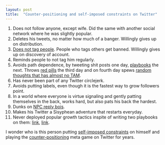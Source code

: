 ```yaml
---
layout: post
title:  "Counter-positioning and self-imposed constraints on Twitter"
---
```


1. Does not follow anyone, except wife. Did the same with another social network where he was slightly popular.
2. Deletes his tweets, no matter how much of a banger. Willingly gives up on distribution.
3. [Does not tag people](https://manassaloi.com/2020/01/17/twitter-rules.html). People who tags others get banned. Willingly gives up on discovery of account.
4. Reminds people to not tag him regularly.
5. Avoids path dependence, by tweeting shit posts one day, [playbooks](https://manassaloi.com/2020/03/23/running-product-team.html) the next. Throws [red pills](https://manassaloi.com/2021/09/24/things-no-one-tell-you.html) the third day and on fourth day spews [random thoughts that has almost no TAM](https://manassaloi.com/2022/01/02/path-dependence-overshoot.html).
6. Has never been part of any Twitter circlejerk.
7. Avoids putting labels, even though it is the fastest way to grow followers point.
8. In a world where everyone is virtue signaling and gently patting themselves in the back, works hard, but also pats his back the hardest.
9. Dunks on [NPC reply bois](https://manassaloi.com/2021/11/27/npc.html).
10. Makes his Twitter a Sisyphean adventure that restarts everyday.
11. Never deployed popular growth tactics inspite of writing two playbooks on them: [link](https://manassaloi.com/2021/03/17/social-media-playbook.html), [link](https://manassaloi.com/2020/01/30/life-math-money.html).

I wonder who is this person putting [self-imposed constraints](https://manassaloi.com/booksummaries/2017/07/17/understanding-porter-joan.html#:~:text=The%20Third%20Test%3A%20Trade%2Doffs) on himself and playing the [counter-positioning](https://manassaloi.com/booksummaries/2019/08/22/seven-powers-hamilton-helmer.html#:~:text=COUNTER%20POSITIONING%20%E2%80%94the%20third%20of%20the%207%20Powers) meta game on Twitter for years.

